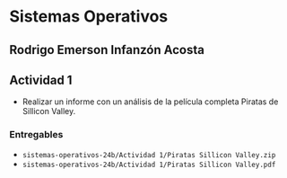 # Sistemas Operativos

## Rodrigo Emerson Infanzón Acosta
  
## Actividad 1
- Realizar un informe con un análisis de la película completa Piratas de Sillicon Valley.
  
### Entregables
- `sistemas-operativos-24b/Actividad 1/Piratas Sillicon Valley.zip`
- `sistemas-operativos-24b/Actividad 1/Piratas Sillicon Valley.pdf`
